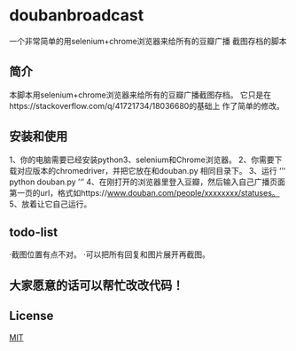 # doubanbroadcast

一个非常简单的用selenium+chrome浏览器来给所有的豆瓣广播
截图存档的脚本

## 简介

本脚本用selenium+chrome浏览器来给所有的豆瓣广播截图存档。
它只是在https://stackoverflow.com/q/41721734/18036680的基础上
作了简单的修改。

## 安装和使用

1、你的电脑需要已经安装python3、selenium和Chrome浏览器。
2、你需要下载对应版本的chromedriver，并把它放在和douban.py
相同目录下。
3、运行
‘’‘
python douban.py
’‘’
4、在刚打开的浏览器里登入豆瓣，然后输入自己广播页面第一页的url，格式如https://www.douban.com/people/xxxxxxxx/statuses。
5、放着让它自己运行。

## todo-list

·截图位置有点不对。
·可以把所有回复和图片展开再截图。

## 大家愿意的话可以帮忙改改代码！

## License
[MIT](https://choosealicense.com/licenses/mit/)
